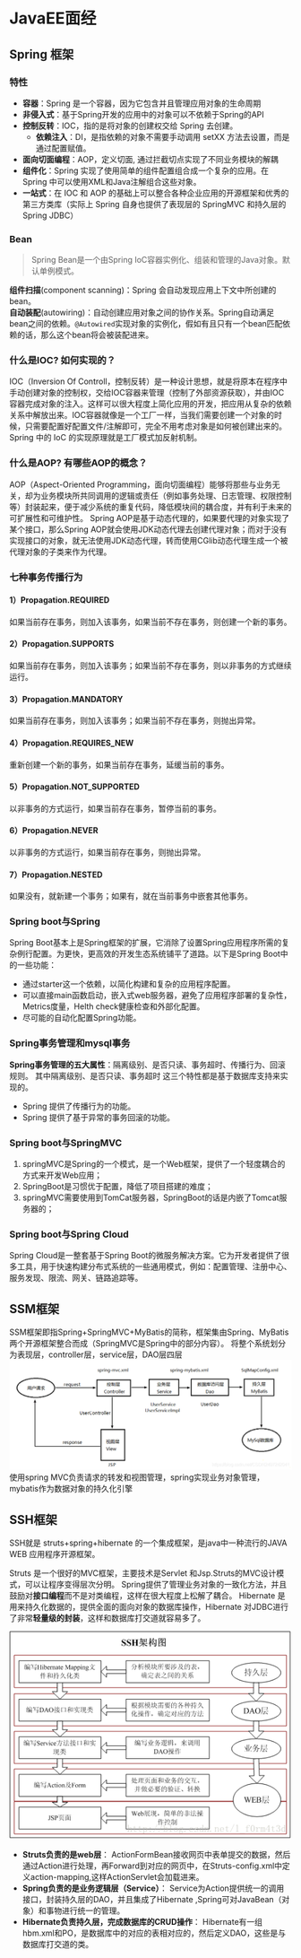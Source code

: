 # JavaEE面经

## Spring 框架

### 特性

- **容器**：Spring 是一个容器，因为它包含并且管理应用对象的生命周期  
- **非侵入式**：基于Spring开发的应用中的对象可以不依赖于Spring的API  
- **控制反转**：IOC，指的是将对象的创建权交给 Spring 去创建。
  - **依赖注入**：DI，是指依赖的对象不需要手动调用 setXX 方法去设置，而是通过配置赋值。  
- **面向切面编程**：AOP，定义切面, 通过拦截切点实现了不同业务模块的解耦  
- **组件化**：Spring 实现了使用简单的组件配置组合成一个复杂的应用。在 Spring 中可以使用XML和Java注解组合这些对象。  
- **一站式**：在 IOC 和 AOP 的基础上可以整合各种企业应用的开源框架和优秀的第三方类库（实际上 Spring 自身也提供了表现层的 SpringMVC 和持久层的 Spring JDBC）

### Bean

> Spring Bean是一个由Spring IoC容器实例化、组装和管理的Java对象。默认单例模式。

**组件扫描**(component scanning)：Spring 会自动发现应用上下文中所创建的bean。  
**自动装配**(autowiring)：自动创建应用对象之间的协作关系。Spring自动满足bean之间的依赖。`@Autowired`实现对象的实例化，假如有且只有一个bean匹配依赖的话，那么这个bean将会被装配进来。  

### 什么是IOC? 如何实现的？

IOC（Inversion Of Controll，控制反转）是一种设计思想，就是将原本在程序中手动创建对象的控制权，交给IOC容器来管理（控制了外部资源获取），并由IOC容器完成对象的注入。这样可以很大程度上简化应用的开发，把应用从复杂的依赖关系中解放出来。IOC容器就像是一个工厂一样，当我们需要创建一个对象的时候，只需要配置好配置文件/注解即可，完全不用考虑对象是如何被创建出来的。
Spring 中的 IoC 的实现原理就是工厂模式加反射机制。

### 什么是AOP? 有哪些AOP的概念？

AOP（Aspect-Oriented Programming，面向切面编程）能够将那些与业务无关，却为业务模块所共同调用的逻辑或责任（例如事务处理、日志管理、权限控制等）封装起来，便于减少系统的重复代码，降低模块间的耦合度，并有利于未来的可扩展性和可维护性。
Spring AOP是基于动态代理的，如果要代理的对象实现了某个接口，那么Spring AOP就会使用JDK动态代理去创建代理对象；而对于没有实现接口的对象，就无法使用JDK动态代理，转而使用CGlib动态代理生成一个被代理对象的子类来作为代理。

### 七种事务传播行为

#### 1）Propagation.REQUIRED

如果当前存在事务，则加入该事务，如果当前不存在事务，则创建一个新的事务。

#### 2）Propagation.SUPPORTS

如果当前存在事务，则加入该事务；如果当前不存在事务，则以非事务的方式继续运行。

#### 3）Propagation.MANDATORY

如果当前存在事务，则加入该事务；如果当前不存在事务，则抛出异常。

#### 4）Propagation.REQUIRES_NEW

重新创建一个新的事务，如果当前存在事务，延缓当前的事务。

#### 5）Propagation.NOT_SUPPORTED

以非事务的方式运行，如果当前存在事务，暂停当前的事务。

#### 6）Propagation.NEVER

以非事务的方式运行，如果当前存在事务，则抛出异常。

#### 7）Propagation.NESTED

如果没有，就新建一个事务；如果有，就在当前事务中嵌套其他事务。

### Spring boot与Spring

Spring Boot基本上是Spring框架的扩展，它消除了设置Spring应用程序所需的复杂例行配置。为更快，更高效的开发生态系统铺平了道路。以下是Spring Boot中的一些功能：

- 通过starter这一个依赖，以简化构建和复杂的应用程序配置。
- 可以直接main函数启动，嵌入式web服务器，避免了应用程序部署的复杂性，Metrics度量，Helth check健康检查和外部化配置。
- 尽可能的自动化配置Spring功能。

### Spring事务管理和mysql事务

**Spring事务管理的五大属性**：隔离级别、是否只读、事务超时、传播行为、回滚规则。
其中隔离级别、是否只读、事务超时 这三个特性都是基于数据库支持来实现的。

- Spring 提供了传播行为的功能。
- Spring 提供了基于异常的事务回滚的功能。

### Spring boot与SpringMVC

1. springMVC是Spring的一个模式，是一个Web框架，提供了一个轻度耦合的方式来开发Web应用；
2. SpringBoot是习惯优于配置，降低了项目搭建的难度；
3. springMVC需要使用到TomCat服务器，SpringBoot的话是内嵌了Tomcat服务器的；

### Spring boot与Spring Cloud

Spring Cloud是一整套基于Spring Boot的微服务解决方案。它为开发者提供了很多工具，用于快速构建分布式系统的一些通用模式，例如：配置管理、注册中心、服务发现、限流、网关、链路追踪等。

## SSM框架

SSM框架即指Spring+SpringMVC+MyBatis的简称，框架集由Spring、MyBatis两个开源框架整合而成（SpringMVC是Spring中的部分内容）。
将整个系统划分为表现层，controller层，service层，DAO层四层
![SSM框架](asset/SSM框架.png)
使用spring MVC负责请求的转发和视图管理，spring实现业务对象管理，mybatis作为数据对象的持久化引擎

## SSH框架

SSH就是 struts+spring+hibernate 的一个集成框架，是java中一种流行的JAVA WEB 应用程序开源框架。

Struts 是一个很好的MVC框架，主要技术是Servlet 和Jsp.Struts的MVC设计模式，可以让程序变得层次分明。
Spring提供了管理业务对象的一致化方法，并且鼓励对**接口编程**而不是对类编程，这样在很大程度上松解了耦合。
Hibernate 是用来持久化数据的，提供全面的面向对象的数据库操作，Hibernate 对JDBC进行了非常**轻量级的封装**，这样和数据库打交道就容易多了。

![SSH框架](asset/SSH框架.png)

- **Struts负责的是web层**：
ActionFormBean接收网页中表单提交的数据，然后通过Action进行处理，再Forward到对应的网页中，在Struts-config.xml中定义action-mapping,这样ActionServlet会加载进来。
- **Spring负责的是业务逻辑层（Service）**：
Service为Action提供统一的调用接口，封装持久层的DAO，并且集成了Hibernate ,Spring可对JavaBean（对象）和事物进行统一的管理。
- **Hibernate负责持久层，完成数据库的CRUD操作**：
Hibernate有一组hbm.xml和PO，是数据库中的对应的表相对应的，然后定义DAO，这些是与数据库打交道的类。
